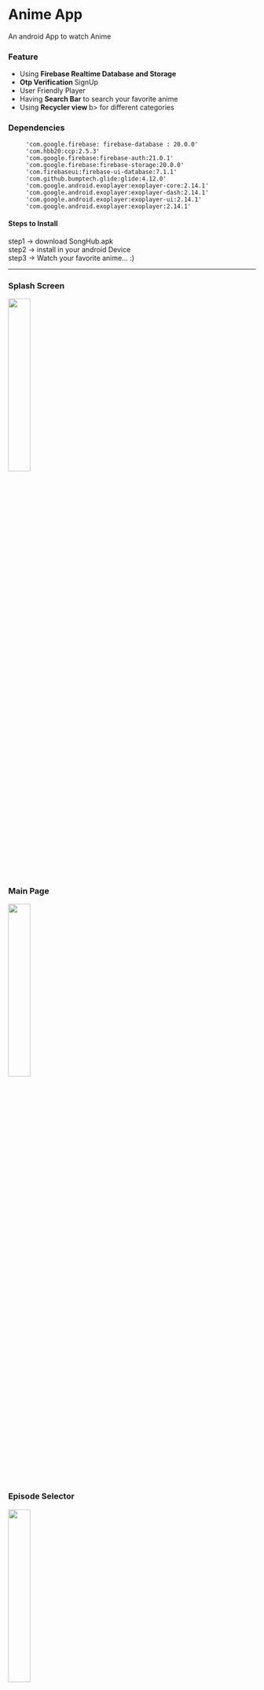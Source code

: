 # Anime App

 An android App to watch Anime

### Feature

- Using <b> Firebase Realtime Database and Storage </b>
- <b> Otp  Verification </b> SignUp
- User Friendly Player
- Having <b>Search Bar</b>  to search your favorite anime
- Using  <b>Recycler view </b>b> for different categories

### Dependencies
```
     'com.google.firebase: firebase-database : 20.0.0'
     'com.hbb20:ccp:2.5.3'
     'com.google.firebase:firebase-auth:21.0.1'
     'com.google.firebase:firebase-storage:20.0.0'
     'com.firebaseui:firebase-ui-database:7.1.1'
     'com.github.bumptech.glide:glide:4.12.0'
     'com.google.android.exoplayer:exoplayer-core:2.14.1'
     'com.google.android.exoplayer:exoplayer-dash:2.14.1'
     'com.google.android.exoplayer:exoplayer-ui:2.14.1'
     'com.google.android.exoplayer:exoplayer:2.14.1'
```

#### Steps to Install
 
step1 -> download SongHub.apk<br>
step2 -> install in your android Device<br>
step3 -> Watch your favorite anime... :)

---

### Splash Screen

<img src="https://raw.githubusercontent.com/ShivanshSinghFrosty007/Anime/main/image/splashScreen.jpeg" width=30%>

### Main Page

<img src="https://raw.githubusercontent.com/ShivanshSinghFrosty007/Anime/main/image/main.jpeg" width=30%>

### Episode Selector

<img src="https://raw.githubusercontent.com/ShivanshSinghFrosty007/Anime/main/image/episode%20selector.jpeg" width=30%>

### Video Player

<img src="https://raw.githubusercontent.com/ShivanshSinghFrosty007/Anime/main/image/player.jpeg" width=50%>

### LogIn

<img src="https://raw.githubusercontent.com/ShivanshSinghFrosty007/Anime/main/image/sign%20in.jpeg" width=30%>

### SignUp

<img src="https://raw.githubusercontent.com/ShivanshSinghFrosty007/Anime/main/image/sign%20up.jpeg" width=30%>

### Profile

<img src="https://raw.githubusercontent.com/ShivanshSinghFrosty007/Anime/main/image/account.jpeg" width=30%>

### Search

<img src="https://raw.githubusercontent.com/ShivanshSinghFrosty007/Anime/main/image/search.jpeg" width=30%>

## Categories

<img src="https://raw.githubusercontent.com/ShivanshSinghFrosty007/Anime/main/image/catogory.jpeg" width=30%>

### Drawer Layout

<img src="https://raw.githubusercontent.com/ShivanshSinghFrosty007/Anime/main/image/drawer.jpeg" width=30%>
